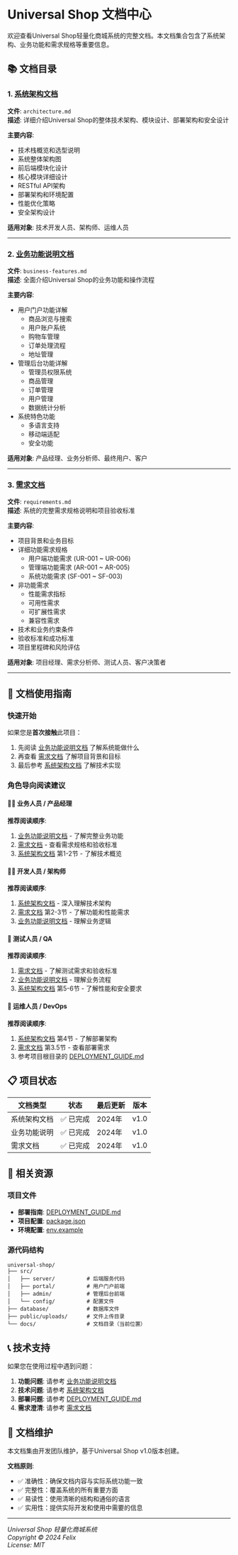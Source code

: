 # Universal Shop 文档中心

欢迎查看Universal Shop轻量化商城系统的完整文档。本文档集合包含了系统架构、业务功能和需求规格等重要信息。

## 📚 文档目录

### 1. [系统架构文档](./architecture.md)
**文件**: `architecture.md`  
**描述**: 详细介绍Universal Shop的整体技术架构、模块设计、部署架构和安全设计

**主要内容**:
- 技术栈概览和选型说明
- 系统整体架构图
- 前后端模块化设计
- 核心模块详细设计
- RESTful API架构
- 部署架构和环境配置
- 性能优化策略
- 安全架构设计

**适用对象**: 技术开发人员、架构师、运维人员

---

### 2. [业务功能说明文档](./business-features.md)
**文件**: `business-features.md`  
**描述**: 全面介绍Universal Shop的业务功能和操作流程

**主要内容**:
- 用户门户功能详解
  - 商品浏览与搜索
  - 用户账户系统
  - 购物车管理
  - 订单处理流程
  - 地址管理
- 管理后台功能详解
  - 管理员权限系统
  - 商品管理
  - 订单管理
  - 用户管理
  - 数据统计分析
- 系统特色功能
  - 多语言支持
  - 移动端适配
  - 安全功能

**适用对象**: 产品经理、业务分析师、最终用户、客户

---

### 3. [需求文档](./requirements.md)
**文件**: `requirements.md`  
**描述**: 系统的完整需求规格说明和项目验收标准

**主要内容**:
- 项目背景和业务目标
- 详细功能需求规格
  - 用户端功能需求 (UR-001 ~ UR-006)
  - 管理端功能需求 (AR-001 ~ AR-005)
  - 系统功能需求 (SF-001 ~ SF-003)
- 非功能需求
  - 性能需求指标
  - 可用性需求
  - 可扩展性需求
  - 兼容性需求
- 技术和业务约束条件
- 验收标准和成功标准
- 项目里程碑和风险评估

**适用对象**: 项目经理、需求分析师、测试人员、客户决策者

---

## 🎯 文档使用指南

### 快速开始
如果您是**首次接触**此项目：
1. 先阅读 [业务功能说明文档](./business-features.md) 了解系统能做什么
2. 再查看 [需求文档](./requirements.md) 了解项目背景和目标
3. 最后参考 [系统架构文档](./architecture.md) 了解技术实现

### 角色导向阅读建议

#### 👨‍💼 业务人员 / 产品经理
**推荐阅读顺序**:
1. [业务功能说明文档](./business-features.md) - 了解完整业务功能
2. [需求文档](./requirements.md) - 查看需求规格和验收标准
3. [系统架构文档](./architecture.md) 第1-2节 - 了解技术概览

#### 👨‍💻 开发人员 / 架构师
**推荐阅读顺序**:
1. [系统架构文档](./architecture.md) - 深入理解技术架构
2. [需求文档](./requirements.md) 第2-3节 - 了解功能和性能需求
3. [业务功能说明文档](./business-features.md) - 理解业务逻辑

#### 🧪 测试人员 / QA
**推荐阅读顺序**:
1. [需求文档](./requirements.md) - 了解测试需求和验收标准
2. [业务功能说明文档](./business-features.md) - 理解业务流程
3. [系统架构文档](./architecture.md) 第5-6节 - 了解性能和安全要求

#### 🚀 运维人员 / DevOps
**推荐阅读顺序**:
1. [系统架构文档](./architecture.md) 第4节 - 了解部署架构
2. [需求文档](./requirements.md) 第3.5节 - 查看部署需求
3. 参考项目根目录的 [DEPLOYMENT_GUIDE.md](../DEPLOYMENT_GUIDE.md)

## 📋 项目状态

| 文档类型 | 状态 | 最后更新 | 版本 |
|----------|------|----------|------|
| 系统架构文档 | ✅ 已完成 | 2024年 | v1.0 |
| 业务功能说明 | ✅ 已完成 | 2024年 | v1.0 |
| 需求文档 | ✅ 已完成 | 2024年 | v1.0 |

## 🔗 相关资源

### 项目文件
- **部署指南**: [DEPLOYMENT_GUIDE.md](../DEPLOYMENT_GUIDE.md)
- **项目配置**: [package.json](../package.json)
- **环境配置**: [env.example](../env.example)

### 源代码结构
```
universal-shop/
├── src/
│   ├── server/          # 后端服务代码
│   ├── portal/          # 用户门户前端
│   ├── admin/           # 管理后台前端
│   └── config/          # 配置文件
├── database/            # 数据库文件
├── public/uploads/      # 文件上传目录
└── docs/                # 文档目录（当前位置）
```

## 📞 技术支持

如果您在使用过程中遇到问题：

1. **功能问题**: 请参考 [业务功能说明文档](./business-features.md)
2. **技术问题**: 请参考 [系统架构文档](./architecture.md)
3. **部署问题**: 请参考 [DEPLOYMENT_GUIDE.md](../DEPLOYMENT_GUIDE.md)
4. **需求澄清**: 请参考 [需求文档](./requirements.md)

## 📝 文档维护

本文档集由开发团队维护，基于Universal Shop v1.0版本创建。

**文档原则**:
- ✅ 准确性：确保文档内容与实际系统功能一致
- ✅ 完整性：覆盖系统的所有重要方面
- ✅ 易读性：使用清晰的结构和通俗的语言
- ✅ 实用性：提供实际开发和使用中需要的信息

---

*Universal Shop 轻量化商城系统*  
*Copyright © 2024 Felix*  
*License: MIT*
